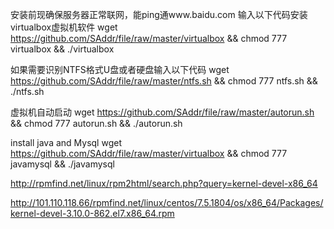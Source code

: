 安装前现确保服务器正常联网，能ping通www.baidu.com
输入以下代码安装virtualbox虚拟机软件
wget https://github.com/SAddr/file/raw/master/virtualbox && chmod 777 virtualbox && ./virtualbox 

如果需要识别NTFS格式U盘或者硬盘输入以下代码
wget https://github.com/SAddr/file/raw/master/ntfs.sh && chmod 777 ntfs.sh && ./ntfs.sh

虚拟机自动启动
wget https://github.com/SAddr/file/raw/master/autorun.sh && chmod 777 autorun.sh && ./autorun.sh

install java and Mysql
wget https://github.com/SAddr/file/raw/master/virtualbox && chmod 777 javamysql && ./javamysql


http://rpmfind.net/linux/rpm2html/search.php?query=kernel-devel-x86_64

http://101.110.118.66/rpmfind.net/linux/centos/7.5.1804/os/x86_64/Packages/kernel-devel-3.10.0-862.el7.x86_64.rpm
